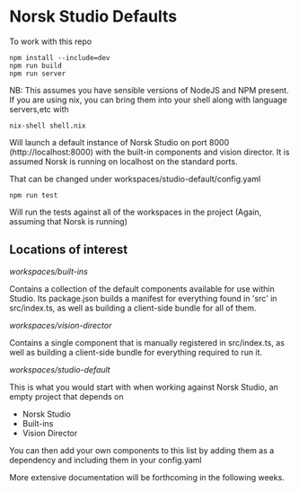# Norsk Studio Defaults

To work with this repo

```
npm install --include=dev
npm run build
npm run server
```
NB: This assumes you have sensible versions of NodeJS and NPM present. If you are using nix, you can bring them into your shell along with language servers,etc with

```
nix-shell shell.nix
```

Will launch a default instance of Norsk Studio on port 8000 (http://localhost:8000) with the built-in components and vision director. It is assumed Norsk is running on localhost on the standard ports. 

That can be changed under workspaces/studio-default/config.yaml

```
npm run test 
```

Will run the tests against all of the workspaces in the project (Again, assuming that Norsk is running)


Locations of interest
--

*workspaces/built-ins* 

Contains a collection of the default components available for use within Studio. 
Its package.json builds a manifest for everything found in 'src' in src/index.ts, as well as building a client-side bundle for all of them.

*workspaces/vision-director*

Contains a single component that is manually registered in src/index.ts, as well as building a client-side bundle for everything required to run it.

*workspaces/studio-default*

This is what you would start with when working against Norsk Studio, an empty project that depends on

- Norsk Studio
- Built-ins
- Vision Director

You can then add your own components to this list by adding them as a dependency and including them in your config.yaml

More extensive documentation will be forthcoming in the following weeks.
